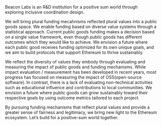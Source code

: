 Beacon Labs is an R&D institution for a positive sum world through exploring inclusive coordination design. 

We will bring plural funding mecahnisms reflected plural values into a public goods space. We enable funding based on diverse value systems through a statistical approach. Current public goods funding makes a decision based on a single value framework, even though public goods has different outcomes which they would like to achieve. We envision a future where each public good receives funding optimized for its own unique goals, and we aim to build protocols that support Ethereum to thrive sustainably.

We reflect the diversity of values they embody through evaluating and measuring the impact of public goods and funding mechanisms. While impact evaluation / measurement has been developed in recent years, most progress has focused on measuring the impact of OSS(open-source software). In contrast, there is a lack of evaluating non-technical activities such as educational influence and contributions to local communities. We envision a future where public goods can grow sustainably toward their respective goals by using outcome metrics tailored to each project.

By pursuing funding mechanisms that reflect plural values and provide a greater sense of fairness and legitimacy, we bring new light to the Ethereum ecosystem. Let’s build for a positive-sum world together.

<!--- 英訳したい
私たちは、統計的なアプローチを通して、多様な価値基準に基づいた資金提供を実現します。現状では、公共財はそれぞれ達成したいoutocomeが異なるにも関わらず、同一の価値基準によって意思決定がされます。私たちは、それぞれの公共財が成し遂げたい目標に最適化をして、資金提供できる未来を見据え、Ethereumの持続的な繁栄のためのプロトコルを構築することを目指します。

公共財や資金提供メカニズムのインパクトを評価/測定することで、それぞれが持っている多様な価値観を反映させます。数年前から、インパクトの評価/測定が注目されていますが、オープンソースソフトウェアの効果測定については進んでいる一方で、教育的影響や地域社会への貢献などの非技術的な活動に対する効果検証は不足しています。私たちは、プロジェクトごとに最適な成果指標を用いることで、公共財がそれぞれの目標に向かって持続的に成長できる未来を描いています。

私たちは、多元的な価値観を反映した、より公平で納得感のある資金提供のメカニズムを追求することで、Ethereumエコシステムに新たな光を灯します。 共にポジティブサムな世界を築いていきましょう。
-->

<!--

**Here are some ideas to get you started:**

🙋‍♀️ A short introduction - what is your organization all about?
🌈 Contribution guidelines - how can the community get involved?
👩‍💻 Useful resources - where can the community find your docs? Is there anything else the community should know?
🍿 Fun facts - what does your team eat for breakfast?
🧙 Remember, you can do mighty things with the power of [Markdown](https://docs.github.com/github/writing-on-github/getting-started-with-writing-and-formatting-on-github/basic-writing-and-formatting-syntax)
-->
